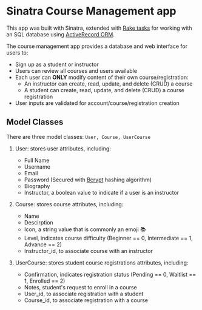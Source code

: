 # Sinatra Course Management app

This app was built with Sinatra, extended with [Rake tasks](https://github.com/ruby/rake) for working with an SQL database using [ActiveRecord ORM](https://github.com/rails/rails/tree/master/activerecord). 

The course management app provides a database and web interface for users to:
* Sign up as a student or instructor
* Users can review all courses and users available
* Each user can **ONLY** modify content of their own course/registration:
    * An instructor can create, read, update, and delete (CRUD) a course
    * A student can create, read, update, and delete (CRUD) a course registration
* User inputs are validated for account/course/registration creation

## Model Classes
There are three model classes: ```User, Course, UserCourse```

1. User: stores user attributes, including:
    * Full Name
    * Username
    * Email
    * Password (Secured with [Bcrypt](https://github.com/codahale/bcrypt-ruby) hashing algorithm)
    * Biography
    * Instructor, a boolean value to indicate if a user is an instructor

2. Course: stores course attributes, including:
    * Name
    * Descirption
    * Icon, a string value that is commonly an emoji 📚
    * Level, indicates course difficulty (Beginner == 0, Intermediate == 1, Advance == 2)
    * Instructor_id, to associate course with an instructor

3. UserCourse: stores student course registrations attributes, including: 
    * Confirmation, indicates registration status (Pending == 0, Waitlist == 1, Enrolled == 2)
    * Notes, student's request to enroll in a course
    * User_id, to associate registration with a student
    * Course_id, to associate registration with a course

